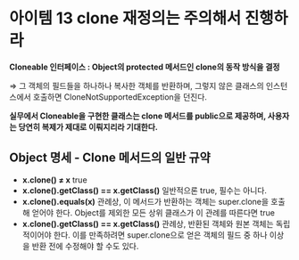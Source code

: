 # 아이템 13 clone 재정의는 주의해서 진행하라

**Cloneable 인터페이스 : Object의 protected 메서드인 clone의 동작 방식을 결정**

⇒ 그 객체의 필드들을 하나하나 복사한 객체를 반환하며, 그렇지 않은 클래스의 인스턴스에서 호출하면 CloneNotSupportedException을 던진다.

**실무에서 Cloneable을 구현한 클래스는 clone 메서드를 public으로 제공하며, 사용자는 당연히 복제가 제대로 이뤄지리라 기대한다.**

## Object 명세 - Clone 메서드의 일반 규약

- **x.clone() ≠ x**
true
- **x.clone().getClass() == x.getClass()**
일반적으론 true, 필수는 아니다.
- **x.clone().equals(x)**
관례상, 이 메서드가 반환하는 객체는 super.clone을 호출해 얻어야 한다.
Object를 제외한 모든 상위 클래스가 이 관례를 따른다면
true
- **x.clone().getClass() == x.getClass()**
관례상, 반환된 객체와 원본 객체는 독립적이어야 한다.
이를 만족하려면 super.clone으로 얻은 객체의 필드 중 하나 이상을 반환 전에 수정해야 할 수도 있다.
